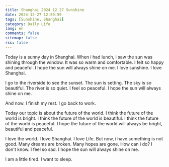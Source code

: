 ```yaml
---
title: Shanghai 2024 12 27 Sunshine
date: 2024-12-27 12:59:59
tags: [Sunshine, Shanghai]
category: Daily Life
lang: en
comments: false
sitemap: false
rss: false
---
```


Today is a sunny day in Shanghai. When i had lunch, i saw the sun was shining through the window. It was so warm and comfortable. I felt so happy and peaceful. I hope the sun will always shine on me.
I love sunshine. I love Shanghai.

I go to the riverside to see the sunset. The sun is setting. The sky is so beautiful. The river is so quiet. I feel so peaceful. I hope the sun will always shine on me.

And now. I finish my rest. I go back to work. 

Today our topic is about the future of the world. I think the future of the world is bright. I think the future of the world is beautiful. I think the future of the world is peaceful. I hope the future of the world will always be bright, beautiful and peaceful.

I love the world. I love Shanghai. I love Life. But now, i have something is not good. Many dreams are broken. Many hopes are gone. How can i do? I don't know. I feel so sad. I hope the sun will always shine on me.

I am a little tired. I want to sleep. 

